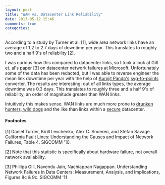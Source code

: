 ```yaml
---
layout: post
title: "WAN vs. Datacenter Link Reliability"
date: 2013-05-12 15:46
comments: true
categories: 
---
```


According to a study by Turner et al. [1], wide area network links have an
average of 1.2 to 2.7 days of downtime per year. This translates to roughly
two and a half 9's of reliability [2].

I was curious how this compared to datacenter links, so I took a look at Gill
et. al's paper [3] on datacenter network failures at Microsoft. Unfortunately some
of the data has been redacted, but I was able to reverse engineer the mean
link downtime per year with the help of [Aurojit Panda's](http://www.eecs.berkeley.edu/~apanda/)
[svg-to-points](https://github.com/apanda/svg-points) converter. The results
are interesting: out of all links types, the average downtime was 0.3 days.
This translates to roughly three and a half 9's of reliability, an order of magnitude greater
than WAN links.

Intuitively this makes sense. WAN links are much more prone to
[drunken hunters, wild dogs](http://www.cs.cornell.edu/projects/ladis2009/talks/dean-keynote-ladis2009.pdf)
and the like than links within a [secure](http://www.wired.com/wiredenterprise/2012/10/data-center-easter-eggs/) datacenter.

#### Footnotes

[1] Daniel Turner, Kirill Levchenko, Alex C. Snoeren, and Stefan Savage. California Fault Lines: Understanding the Causes and Impact of Network Failures, Table 4. SIGCOMM '10.

[2] Note that this statistic is specifically about hardware failure, not overall network availability.

[3] Phillipa Gill, Navendu Jain, Nachiappan Nagappan. Understanding Network Failures in Data Centers: Measurement, Analysis, and Implications, Figures 8c & 9c. SIGCOMM '11

